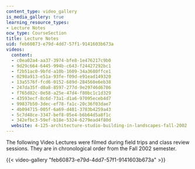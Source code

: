 ```yaml
---
content_type: video_gallery
is_media_gallery: true
learning_resource_types:
- Lecture Notes
ocw_type: CourseSection
title: Lecture Notes
uid: feb60873-e79d-4dd7-57f1-9141603b673a
videos:
  content:
  - c0ea02a4-aa37-3974-bfe8-1e476217c9b0
  - 9d29c664-6445-994b-c643-f24427292bc1
  - f2b51ac0-9bfd-a10b-1609-34a3680ffce1
  - 0298a913-e51a-93fe-f09d-e91ead149320
  - 13a5576f-fcd6-0152-689d-284560e6eb38
  - 247da35f-d0a8-8597-277d-9e29746d6786
  - f765d82c-0e58-a25e-47d4-f80bc1c1d329
  - 43593ecf-8c6d-73a1-d1a6-97095eceb4d7
  - 99837b50-3dec-ef78-fa1c-20c36f03dae7
  - 4b094715-005f-6a69-d481-3783b4259a43
  - 5c7d48ce-3347-bef8-05e4-b6b64d5a8f1c
  - 342efbc3-59ef-b18e-5324-6279ead4f80d
  website: 4-125-architecture-studio-building-in-landscapes-fall-2002
---
```


The following Video Lectures were filmed during field trips and class review sessions. They are in chronological order from the Fall 2002 semester.

{{< video-gallery "feb60873-e79d-4dd7-57f1-9141603b673a" >}}

